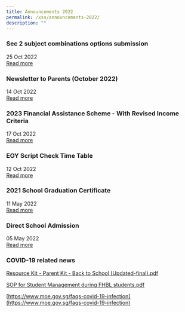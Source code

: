 ```yaml
---
title: Announcements 2022
permalink: /xss/announcements-2022/
description: ""
---
```

### Sec 2 subject combinations options submission

25 Oct 2022 <br>
[Read more](/xss/announcements/sec-2-subject-combinations-options-submission)

### Newsletter to Parents (October 2022)

14 Oct 2022 <br>
[Read more](/files/2022%20XMS%20Oct%20Newsletter.pdf)


### 2023 Financial Assistance Scheme - With Revised Income Criteria

17 Oct 2022 <br>
[Read more](/xss/announcements/2023-financial-assistance-scheme-with-revised-income-criteria)


### EOY Script Check Time Table

12 Oct 2022 <br>
[Read more](http://xinminsec-moe-edu-sg-admin.cwp.sg/qql/slot/u505/Announcements/EOY%20Script%20Check%20Time%20Table/EOY%20Script%20Check%20TT%20Class.pdf)

### 2021 School Graduation Certificate

11 May 2022 <br>
[Read more](https://xinminsec-moe-edu-sg-admin.cwp.sg/xss/announcements/2021-school-graduation-certificate)


### Direct School Admission

05 May 2022 <br>
[Read more](https://xinminsec-moe-edu-sg-admin.cwp.sg/resources/students/admissions/direct-school-admission#_ptoo_99224)


### COVID-19 related news

[Resource Kit - Parent Kit - Back to School (Updated-final).pdf ](https://xinminsec-moe-edu-sg-admin.cwp.sg/qql/slot/u505/2021/News/Announcements/COVID-19%20related%20news/Resource%20Kit%20-%20Parent%20Kit%20-%20Back%20to%20School%20(Updated-final).pdf)  

[SOP for Student Management during FHBL students.pdf](https://xinminsec-moe-edu-sg-admin.cwp.sg/qql/slot/u505/2021/News/Announcements/COVID-19%20related%20news/SOP%20for%20Student%20Management%20during%20FHBL%20students.pdf)

[https://www.moe.gov.sg/faqs-covid-19-infection](https://www.moe.gov.sg/faqs-covid-19-infection)